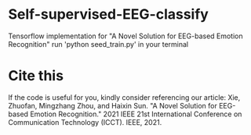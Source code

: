 # Self-supervised-EEG-classify
Tensorflow implementation for "A Novel Solution for EEG-based Emotion Recognition"
run 'python seed_train.py' in your terminal

# Cite this
If the code is useful for you, kindly consider referencing our article:
Xie, Zhuofan, Mingzhang Zhou, and Haixin Sun. "A Novel Solution for EEG-based Emotion Recognition." 2021 IEEE 21st International Conference on Communication Technology (ICCT). IEEE, 2021.
